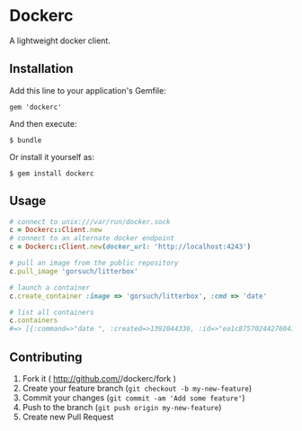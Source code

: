 # Dockerc

A lightweight docker client.

## Installation

Add this line to your application's Gemfile:

    gem 'dockerc'

And then execute:

    $ bundle

Or install it yourself as:

    $ gem install dockerc

## Usage

```ruby
# connect to unix:///var/run/docker.sock
c = Dockerc::Client.new
# connect to an alternate docker endpoint
c = Dockerc::Client.new(docker_url: 'http://localhost:4243')

# pull an image from the public repository
c.pull_image 'gorsuch/litterbox'

# launch a container
c.create_container :image => 'gorsuch/litterbox', :cmd => 'date'

# list all containers
c.containers
#=> [{:command=>"date ", :created=>1392044336, :id=>"ea1c87570244276041caafb69ab2fd102c974b0b214e885304de00222b9f6bd0", :image=>"gorsuch/litterbox:latest", :names=>["/desperate_hawking"], :ports=>[], :status=>"Exit 0"}]

```

## Contributing

1. Fork it ( http://github.com/<my-github-username>/dockerc/fork )
2. Create your feature branch (`git checkout -b my-new-feature`)
3. Commit your changes (`git commit -am 'Add some feature'`)
4. Push to the branch (`git push origin my-new-feature`)
5. Create new Pull Request
